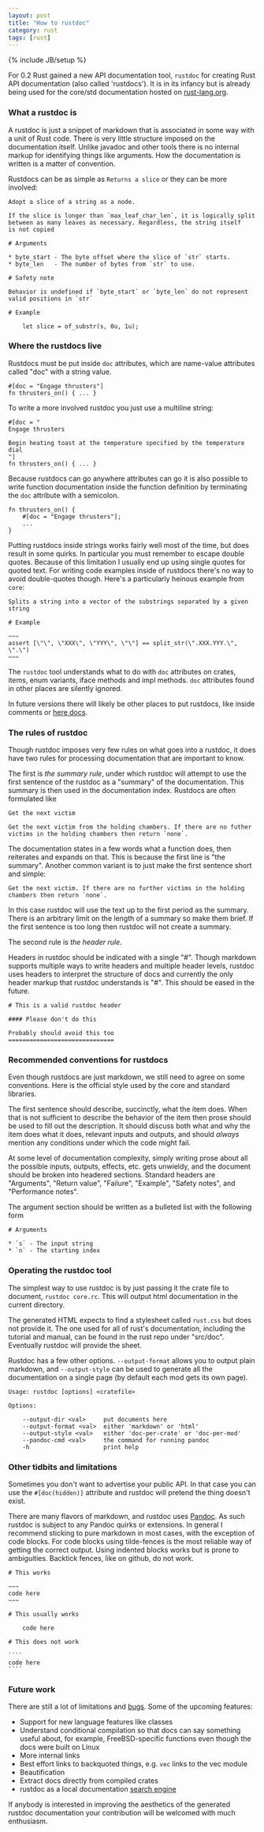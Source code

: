 ```yaml
---
layout: post
title: "How to rustdoc"
category: rust
tags: [rust]
---
```

{% include JB/setup %}

For 0.2 Rust gained a new API documentation tool, `rustdoc` for creating
Rust API documentation (also called 'rustdocs'). It is in its infancy
but is already being used for the core/std documentation hosted
on [rust-lang.org][1].

[1]: http://rust-lang.org

### What a rustdoc is

A rustdoc is just a snippet of markdown that is associated in some way
with a unit of Rust code. There is very little structure imposed on the
documentation itself. Unlike javadoc and other tools there is no internal
markup for identifying things like arguments. How the documentation is
written is a matter of convention.

Rustdocs can be as simple as `Returns a slice` or they can be more involved:

    Adopt a slice of a string as a node.

    If the slice is longer than `max_leaf_char_len`, it is logically split
    between as many leaves as necessary. Regardless, the string itself
    is not copied

    # Arguments

    * byte_start - The byte offset where the slice of `str` starts.
    * byte_len   - The number of bytes from `str` to use.

    # Safety note

    Behavior is undefined if `byte_start` or `byte_len` do not represent
    valid positions in `str`

    # Example

        let slice = of_substr(s, 0u, 1u);

### Where the rustdocs live

Rustdocs must be put inside `doc` attributes, which are name-value
attributes called "doc" with a string value.

    #[doc = "Engage thrusters"]
    fn thrusters_on() { ... }

To write a more involved rustdoc you just use a multiline string:

    #[doc = "
    Engage thrusters

    Begin heating toast at the temperature specified by the temperature dial
    "]
    fn thrusters_on() { ... }

Because rustdocs can go anywhere attributes can go it is also possible
to write function documentation inside the function definition by
terminating the `doc` attribute with a semicolon.

    fn thrusters_on() {
        #[doc = "Engage thrusters"];
        ...
    }

Putting rustdocs inside strings works fairly well most of the time,
but does result in some quirks. In particular you must remember to
escape double quotes. Because of this limitation I usually end up
using single quotes for quoted text. For writing code examples inside
of rustdocs there's no way to avoid double-quotes though. Here's a
particularly heinous example from `core`:

    Splits a string into a vector of the substrings separated by a given string

    # Example

    ~~~
    assert [\"\", \"XXX\", \"YYY\", \"\"] == split_str(\".XXX.YYY.\", \".\")
    ~~~

The `rustdoc` tool understands what to do with `doc` attributes on crates,
items, enum variants, iface methods and impl methods. `doc` attributes found
in other places are silently ignored.

In future versions there will likely be other places to put rustdocs, like
inside comments or [here docs][1].

[1]: https://en.wikipedia.org/wiki/Here_document

### The rules of rustdoc

Though rustdoc imposes very few rules on what goes into a rustdoc, it does
have two rules for processing documentation that are important to know.

The first is _the summary rule_, under which rustdoc will attempt to use the
first sentence of the rustdoc as a "summary" of the documentation. This
summary is then used in the documentation index. Rustdocs are often formulated
like

    Get the next victim

    Get the next victim from the holding chambers. If there are no futher
    victims in the holding chambers then return `none`.

The documentation states in a few words what a function does, then reiterates
and expands on that. This is because the first line is "the summary". Another
common variant is to just make the first sentence short and simple:

    Get the next victim. If there are no further victims in the holding
    chambers then return `none`.

In this case rustdoc will use the text up to the first period as the summary.
There is an arbitrary limit on the length of a summary so make them brief. If
the first sentence is too long then rustdoc will not create a summary.

The second rule is _the header rule_.

Headers in rustdoc should be indicated with a single "#". Though markdown
supports multiple ways to write headers and multiple header levels, rustdoc
uses headers to interpret the structure of docs and currently the only
header markup that rustdoc understands is "#". This should be eased in
the future.

    # This is a valid rustdoc header

    #### Please don't do this

    Probably should avoid this too
    ==============================

### Recommended conventions for rustdocs

Even though rustdocs are just markdown, we still need to agree on some
conventions. Here is the official style used by the core and standard libraries.

The first sentence should describe, succinctly, what the item does. When
that is not sufficient to describe the behavior of the item then prose should
be used to fill out the description. It should discuss both what and why
the item does what it does, relevant inputs and outputs, and should _always_
mention any conditions under which the code might fail.

At some level of documentation complexity, simply writing prose about all
the possible inputs, outputs, effects, etc. gets unwieldy, and the document
should be broken into headered sections. Standard headers are "Arguments",
"Return value", "Failure", "Example", "Safety notes", and "Performance notes".

The argument section should be written as a bulleted list with the following form

    # Arguments

    * `s` - The input string
    * `n` - The starting index

### Operating the rustdoc tool

The simplest way to use rustdoc is by just passing it the crate file
to document, `rustdoc core.rc`. This will output html documentation
in the current directory.

The generated HTML expects to find a stylesheet called `rust.css` but
does not provide it. The one used for all of rust's documentation,
including the tutorial and manual, can be found in the rust repo under
"src/doc".  Eventually rustdoc will provide the sheet.

Rustdoc has a few other options. `--output-format` allows you to output
plain markdown, and `--output-style` can be used to generate all the
documentation on a single page (by default each mod gets its own page).

    Usage: rustdoc [options] <cratefile>

    Options:

        --output-dir <val>     put documents here
        --output-format <val>  either 'markdown' or 'html'
        --output-style <val>   either 'doc-per-crate' or 'doc-per-mod'
        --pandoc-cmd <val>     the command for running pandoc
        -h                     print help

### Other tidbits and limitations

Sometimes you don't want to advertise your public API. In that case you can
use the `#[doc(hidden)]` attribute and rustdoc will pretend the thing
doesn't exist.

There are many flavors of markdown, and rustdoc uses [Pandoc][1]. As such rustdoc
is subject to any Pandoc quirks or extensions. In general I recommend sticking
to pure markdown in most cases, with the exception of code blocks. For code
blocks using tilde-fences is the most reliable way of getting the correct
output. Using indented blocks works but is prone to ambiguities. Backtick
fences, like on github, do not work.

    # This works

    ~~~
    code here
    ~~~

    # This usually works

        code here

    # This does not work

    ````
    code here
    ````

[1]:http://johnmacfarlane.net/pandoc/

### Future work

There are still a lot of limitations and [bugs][1]. Some of the upcoming features:

* Support for new language features like classes
* Understand conditional compilation so that docs can say something useful about,
  for example, FreeBSD-specific functions even though the docs were built on Linux
* More internal links
* Best effort links to backquoted things, e.g. `vec` links to the vec module
* Beautification
* Extract docs directly from compiled crates
* rustdoc as a local documentation [search engine][2]

If anybody is interested in improving the aesthetics of the generated rustdoc
documentation your contribution will be welcomed with much enthusiasm.

[1]:https://github.com/mozilla/rust/issues?labels=A-rustdoc&sort=created&direction=desc&state=open&page=1
[2]:https://github.com/mozilla/rust/issues/2207